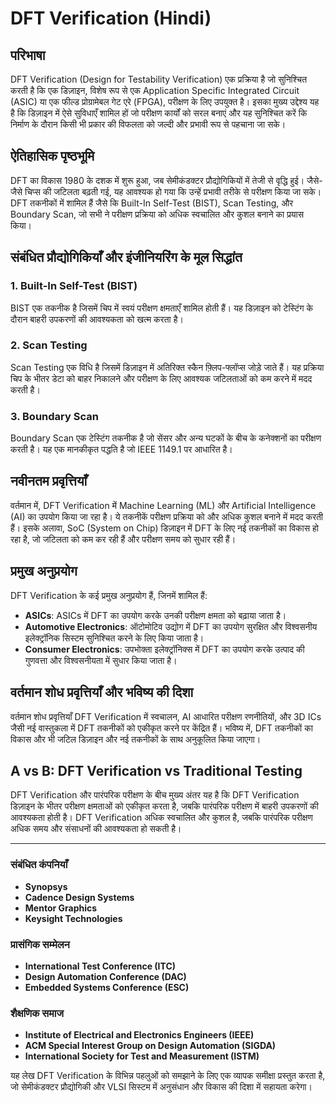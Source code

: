 # DFT Verification (Hindi)

## परिभाषा
DFT Verification (Design for Testability Verification) एक प्रक्रिया है जो सुनिश्चित करती है कि एक डिज़ाइन, विशेष रूप से एक Application Specific Integrated Circuit (ASIC) या एक फील्ड प्रोग्रामेबल गेट एरे (FPGA), परीक्षण के लिए उपयुक्त है। इसका मुख्य उद्देश्य यह है कि डिज़ाइन में ऐसे सुविधाएँ शामिल हों जो परीक्षण कार्यों को सरल बनाएं और यह सुनिश्चित करें कि निर्माण के दौरान किसी भी प्रकार की विफलता को जल्दी और प्रभावी रूप से पहचाना जा सके।

## ऐतिहासिक पृष्ठभूमि
DFT का विकास 1980 के दशक में शुरू हुआ, जब सेमीकंडक्टर प्रौद्योगिकियों में तेजी से वृद्धि हुई। जैसे-जैसे चिप्स की जटिलता बढ़ती गई, यह आवश्यक हो गया कि उन्हें प्रभावी तरीके से परीक्षण किया जा सके। DFT तकनीकों में शामिल हैं जैसे कि Built-In Self-Test (BIST), Scan Testing, और Boundary Scan, जो सभी ने परीक्षण प्रक्रिया को अधिक स्वचालित और कुशल बनाने का प्रयास किया।

## संबंधित प्रौद्योगिकियाँ और इंजीनियरिंग के मूल सिद्धांत
### 1. Built-In Self-Test (BIST)
BIST एक तकनीक है जिसमें चिप में स्वयं परीक्षण क्षमताएँ शामिल होती हैं। यह डिज़ाइन को टेस्टिंग के दौरान बाहरी उपकरणों की आवश्यकता को खत्म करता है।

### 2. Scan Testing
Scan Testing एक विधि है जिसमें डिज़ाइन में अतिरिक्त स्कैन फ़्लिप-फ्लॉप्स जोड़े जाते हैं। यह प्रक्रिया चिप के भीतर डेटा को बाहर निकालने और परीक्षण के लिए आवश्यक जटिलताओं को कम करने में मदद करती है।

### 3. Boundary Scan
Boundary Scan एक टेस्टिंग तकनीक है जो सेंसर और अन्य घटकों के बीच के कनेक्शनों का परीक्षण करती है। यह एक मानकीकृत पद्धति है जो IEEE 1149.1 पर आधारित है।

## नवीनतम प्रवृत्तियाँ
वर्तमान में, DFT Verification में Machine Learning (ML) और Artificial Intelligence (AI) का उपयोग किया जा रहा है। ये तकनीकें परीक्षण प्रक्रिया को और अधिक कुशल बनाने में मदद करती हैं। इसके अलावा, SoC (System on Chip) डिज़ाइन में DFT के लिए नई तकनीकों का विकास हो रहा है, जो जटिलता को कम कर रही हैं और परीक्षण समय को सुधार रही हैं।

## प्रमुख अनुप्रयोग
DFT Verification के कई प्रमुख अनुप्रयोग हैं, जिनमें शामिल हैं:
- **ASICs**: ASICs में DFT का उपयोग करके उनकी परीक्षण क्षमता को बढ़ाया जाता है।
- **Automotive Electronics**: ऑटोमोटिव उद्योग में DFT का उपयोग सुरक्षित और विश्वसनीय इलेक्ट्रॉनिक सिस्टम सुनिश्चित करने के लिए किया जाता है।
- **Consumer Electronics**: उपभोक्ता इलेक्ट्रॉनिक्स में DFT का उपयोग करके उत्पाद की गुणवत्ता और विश्वसनीयता में सुधार किया जाता है।

## वर्तमान शोध प्रवृत्तियाँ और भविष्य की दिशा
वर्तमान शोध प्रवृत्तियाँ DFT Verification में स्वचालन, AI आधारित परीक्षण रणनीतियों, और 3D ICs जैसी नई वास्तुकला में DFT तकनीकों को एकीकृत करने पर केंद्रित हैं। भविष्य में, DFT तकनीकों का विकास और भी जटिल डिज़ाइन और नई तकनीकों के साथ अनुकूलित किया जाएगा।

## A vs B: DFT Verification vs Traditional Testing
DFT Verification और पारंपरिक परीक्षण के बीच मुख्य अंतर यह है कि DFT Verification डिज़ाइन के भीतर परीक्षण क्षमताओं को एकीकृत करता है, जबकि पारंपरिक परीक्षण में बाहरी उपकरणों की आवश्यकता होती है। DFT Verification अधिक स्वचालित और कुशल है, जबकि पारंपरिक परीक्षण अधिक समय और संसाधनों की आवश्यकता हो सकती है।

---

### संबंधित कंपनियाँ
- **Synopsys**
- **Cadence Design Systems**
- **Mentor Graphics**
- **Keysight Technologies**

### प्रासंगिक सम्मेलन
- **International Test Conference (ITC)**
- **Design Automation Conference (DAC)**
- **Embedded Systems Conference (ESC)**

### शैक्षणिक समाज
- **Institute of Electrical and Electronics Engineers (IEEE)**
- **ACM Special Interest Group on Design Automation (SIGDA)**
- **International Society for Test and Measurement (ISTM)**

यह लेख DFT Verification के विभिन्न पहलुओं को समझाने के लिए एक व्यापक समीक्षा प्रस्तुत करता है, जो सेमीकंडक्टर प्रौद्योगिकी और VLSI सिस्टम में अनुसंधान और विकास की दिशा में सहायता करेगा।